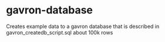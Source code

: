# gavron-database

Creates example data to a gavron database that is described in gavron_createdb_script.sql
about 100k rows
